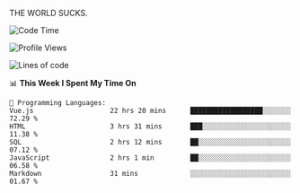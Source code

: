 THE WORLD SUCKS.

<!--START_SECTION:waka-->
![Code Time](http://img.shields.io/badge/Code%20Time-330%20hrs%2030%20mins-blue)

![Profile Views](http://img.shields.io/badge/Profile%20Views-0-blue)

![Lines of code](https://img.shields.io/badge/From%20Hello%20World%20I%27ve%20Written-1.6%20million%20lines%20of%20code-blue)

📊 **This Week I Spent My Time On** 

```text
💬 Programming Languages: 
Vue.js                   22 hrs 20 mins      ██████████████████░░░░░░░   72.29 % 
HTML                     3 hrs 31 mins       ███░░░░░░░░░░░░░░░░░░░░░░   11.38 % 
SQL                      2 hrs 12 mins       ██░░░░░░░░░░░░░░░░░░░░░░░   07.12 % 
JavaScript               2 hrs 1 min         ██░░░░░░░░░░░░░░░░░░░░░░░   06.58 % 
Markdown                 31 mins             ░░░░░░░░░░░░░░░░░░░░░░░░░   01.67 % 
```


<!--END_SECTION:waka-->
